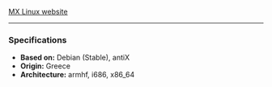 [MX Linux website](https://mxlinux.org)

---

### Specifications
- **Based on:** Debian (Stable), antiX
- **Origin:** Greece
- **Architecture:** armhf, i686, x86_64

